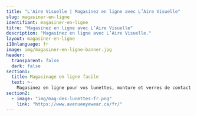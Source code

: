 ```yaml
---
title: "L'Aire Visuelle | Magasinez en ligne avec L’Aire Visuelle"
slug: magasiner-en-ligne
identifiant: magasiner-en-ligne
titre: "Magasinez en ligne avec L’Aire Visuelle"
description: "Magasinez en ligne avec L’Aire Visuelle."
layout: magasiner-en-ligne
i18nlanguage: fr
image: img/magasiner-en-ligne-banner.jpg
header:
  transparent: false
  dark: false
section1:
  title: Magasinage en ligne facile
  text: >-
    Magasinez en ligne pour vos lunettes, monture et verres de contact!
section2:
  - image: "img/mag-des-lunettes-fr.png"
    link: "https://www.avenueeyewear.ca/fr/"
---
```


